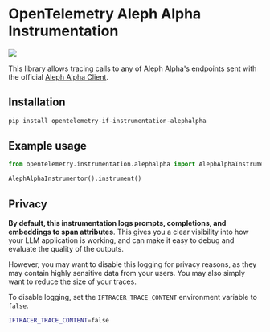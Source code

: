 # OpenTelemetry Aleph Alpha Instrumentation

<a href="https://pypi.org/project/opentelemetry-if-instrumentation-alephalpha/">
    <img src="https://badge.fury.io/py/opentelemetry-instrumentation-alephalpha.svg">
</a>

This library allows tracing calls to any of Aleph Alpha's endpoints sent with the official [Aleph Alpha Client](https://github.com/Aleph-Alpha/aleph-alpha-client).

## Installation

```bash
pip install opentelemetry-if-instrumentation-alephalpha
```

## Example usage

```python
from opentelemetry.instrumentation.alephalpha import AlephAlphaInstrumentor

AlephAlphaInstrumentor().instrument()
```

## Privacy

**By default, this instrumentation logs prompts, completions, and embeddings to span attributes**. This gives you a clear visibility into how your LLM application is working, and can make it easy to debug and evaluate the quality of the outputs.

However, you may want to disable this logging for privacy reasons, as they may contain highly sensitive data from your users. You may also simply want to reduce the size of your traces.

To disable logging, set the `IFTRACER_TRACE_CONTENT` environment variable to `false`.

```bash
IFTRACER_TRACE_CONTENT=false
```
